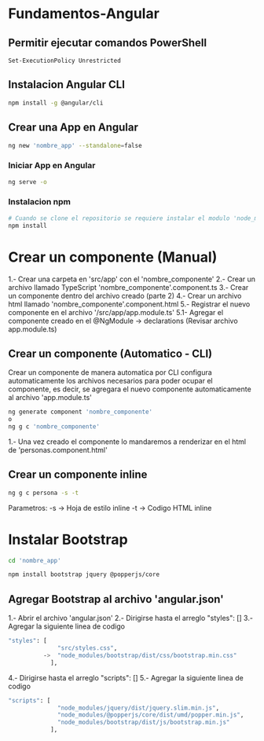 # Fundamentos-Angular

## Permitir ejecutar comandos PowerShell
```bas
Set-ExecutionPolicy Unrestricted
```
## Instalacion Angular CLI
```bash
npm install -g @angular/cli
```

## Crear una App en Angular
```bash
ng new 'nombre_app' --standalone=false
```

### Iniciar App en Angular
```bash
ng serve -o
```

### Instalacion npm
```bash
# Cuando se clone el repositorio se requiere instalar el modulo 'node_modules' para ello se debe ejecutar el siguiente comando:
npm install
```

# Crear un componente (Manual)
1.- Crear una carpeta en 'src/app' con el 'nombre_componente'
2.- Crear un archivo llamado TypeScript 'nombre_componente'.component.ts
3.- Crear un componente dentro del archivo creado (parte 2)
4.- Crear un archivo html llamado 'nombre_componente'.component.html
5.- Registrar el nuevo componente en el archivo '/src/app/app.module.ts'
5.1- Agregar el componente creado en el @NgModule -> declarations (Revisar archivo app.module.ts)

## Crear un componente (Automatico - CLI)
Crear un componente de manera automatica por CLI configura automaticamente los archivos necesarios para poder ocupar el componente, es decir, se agregara el nuevo componente automaticamente al archivo 'app.module.ts'
```bash
ng generate component 'nombre_componente'
o
ng g c 'nombre_componente'
```
1.- Una vez creado el componente lo mandaremos a renderizar en el html de 'personas.component.html'

## Crear un componente inline
```bash
ng g c persona -s -t
```

Parametros:
    -s -> Hoja de estilo inline
    -t -> Codigo HTML inline

# Instalar Bootstrap
```bash
cd 'nombre_app'

npm install bootstrap jquery @popperjs/core
```

## Agregar Bootstrap al archivo 'angular.json'
1.- Abrir el archivo 'angular.json'
2.- Dirigirse hasta el arreglo "styles": []
3.- Agregar la siguiente linea de codigo
```bash
"styles": [
              "src/styles.css",
          ->  "node_modules/bootstrap/dist/css/bootstrap.min.css"
            ],
```
4.- Dirigirse hasta el arreglo "scripts": []
5.- Agregar la siguiente linea de codigo
```bash
"scripts": [
              "node_modules/jquery/dist/jquery.slim.min.js",
              "node_modules/@popperjs/core/dist/umd/popper.min.js",    
              "node_modules/bootstrap/dist/js/bootstrap.min.js"
            ],
```